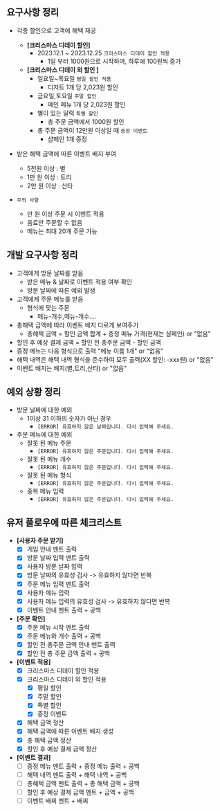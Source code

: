 
## 요구사항 정리

- 각종 할인으로 고객에 해택 제공
  - **[크리스마스 디데이 할인]**
    - 2023.12.1 ~ 2023.12.25 `크리스마스 디데이 할인 적용`
      - 1일 부터 1000원으로 시작하며, 하루에 100원씩 증가
  - **[크리스마스 디데이 외 할인 ]**
    - 일요일~목요일 `평일 할인 적용`
      - 디저트 1개 당 2,023원 할인
    - 금요일,토요일 `주말 할인`
      - 메인 메뉴 1개 당 2,023원 할인
    - 별이 있는 달력 `특별 할인`
      - 총 주문 금액에서 1000원 할인 
    - 총 주문 금액이 12만원 이상일 때 `증정 이벤트`
      - 샴페인 1개 증정
    
- 받은 해택 금액에 따른 이벤트 배지 부여
  - 5천원 이상 : 별
  - 1만 원 이상 : 트리
  - 2만 원 이상 : 산타 

- `주의 사항`
  - 만 원 이상 주문 시 이벤트 적용
  - 음료만 주문할 수 없음
  - 메뉴는 최대 20개 주문 가능 

## 개발 요구사항 정리

- 고객에게 방문 날짜를 받음 
  - 받은 메뉴 & 날짜로 이벤트 적용 여부 확인
  - 방문 날짜에 따른 예외 발생
- 고객에게 주문 메뉴를 받음
  - 형식에 맞는 주문
    - 메뉴-개수,메뉴-개수....
- 총해택 금액에 따라 이벤트 배지 다르게 보여주기
  - 총해택 금액 = 할인 금액 합계 + 증정 메뉴 가격(현재는 샴페인) or "없음"
- 할인 후 예상 결제 금액 = 할인 전 총주문 금액 - 할인 금액
- 증정 메뉴는 다음 형식으로 출력 "메뉴 이름 1개" or "없음"
- 해택 내역은 해택 내역 형식을 준수하여 모두 출력(XX 할인: -xxx원) or "없음"
- 이벤트 배지는 배지(별,트리,산타) or "없음"

## 예외 상황 정리

- 방문 날짜에 대한 예외
  - 1이상 31 이하의 숫자가 아닌 경우
    - `[ERROR] 유효하지 않은 날짜입니다. 다시 입력해 주세요.`
- 주문 메뉴에 대한 예외
  - 잘못 된 메뉴 주문 
    - `[ERROR] 유효하지 않은 주문입니다. 다시 입력해 주세요.`
  - 잘못 된 메뉴 개수
    - `[ERROR] 유효하지 않은 주문입니다. 다시 입력해 주세요.`
  - 잘못 된 메뉴 형식 
    - `[ERROR] 유효하지 않은 주문입니다. 다시 입력해 주세요.`
  - 중복 메뉴 입력
    - `[ERROR] 유효하지 않은 주문입니다. 다시 입력해 주세요.`

## 유저 플로우에 따른 체크리스트

- **[사용자 주문 받기]**
  - [x] 게임 안내 멘트 출력
  - [x] 방문 날짜 입력 멘트 출력
  - [x] 사용자 방문 날짜 입력 
  - [x] 방문 날짜의 유효성 검사 -> 유효하지 않다면 반복
  - [x] 주문 메뉴 입력 멘트 출력
  - [x] 사용자 메뉴 입력
  - [x] 사용자 메뉴 입력의 유효성 검사 -> 유효하지 않다면 반복 
  - [x] 이벤트 안내 멘트 출력 + 공백
- **[주문 확인]**
  - [x] 주문 메뉴 시작 멘트 출력
  - [x] 주문 메뉴와 개수 출력 + 공백
  - [x] 할인 전 총주문 금액 안내 멘트 출력
  - [x] 할인 전 총 주문 금액 출력 + 공백 
- **[이벤트 적용]**
  - [x] 크리스마스 디데이 할인 적용 
  - [x] 크리스마스 디데이 외 할인 적용 
    - [x] 평일 할인
    - [x] 주말 할인
    - [x] 특별 할인
    - [x] 증정 이벤트
  - [x] 해택 금액 정산
  - [x] 해택 금액에 따른 이벤트 배지 생성
  - [x] 총 해택 금액 정산
  - [x] 할인 후 예상 결제 금액 정산 
- **[이벤트 결과]**
  - [ ] 증정 메뉴 멘트 출력 + 증정 메뉴 출력 + 공백
  - [ ] 해택 내역 멘트 출력 + 해택 내역 + 공백
  - [ ] 총혜택 금액 멘트 출력 + 총 해택 금액 + 공백
  - [ ] 할인 후 예상 결제 금액 멘트 + 금액 + 공백 
  - [ ] 이벤트 배찌 멘트 + 배찌 
